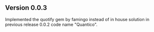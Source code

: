 ## Version 0.0.3 

Implemented the quotify gem by famingo instead of in house solution in previous release 0.0.2 code name "Quantico".


